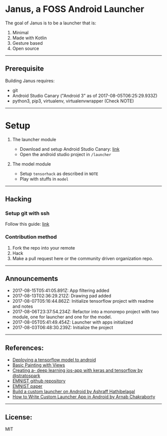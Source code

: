 # Janus, a FOSS Android Launcher

The goal of Janus is to be a launcher that is:
1. Minimal
2. Made with Kotlin
3. Gesture based
4. Open source

---

## Prerequisite

Building Janus requires:

- git
- Android Studio Canary ("Android 3" as of 2017-08-05T06:25:29.933Z)
- python3, pip3, virtualenv, virtualenvwrapper (Check NOTE)

---

# Setup

1. The launcher module

	- Download and setup Android Studio Canary:  [link](https://developer.android.com/studio/preview/index.html)
 	- Open the android studio project in `/launcher`

2. The model module

	- Setup `tensorhack` as described in `NOTE`
	- Play with stuffs in `model`

---

## Hacking

### Setup git with ssh

Follow this guide: [link](https://help.github.com/articles/connecting-to-github-with-ssh/)

### Contribution method

1. Fork the repo into your remote
2. Hack
3. Make a pull request here or the community driven organization repo.

---

## Announcements

+ 2017-08-15T05:41:05.891Z: App filtering added
+ 2017-08-13T02:36:29.212Z: Drawing pad added
+ 2017-08-07T05:16:44.862Z: Initialize tensorflow project with readme and notes
+ 2017-08-06T23:37:54.234Z: Refactor into a monorepo project with two module, one for launcher and one for the model.
+ 2017-08-05T05:41:49.454Z: Launcher with apps initialized
+ 2017-08-03T06:48:30.239Z: Initialize the project

---

## References:

+ [Deploying a tensorflow model to android](https://medium.com/joytunes/deploying-a-tensorflow-model-to-android-69d04d1b0cba)
+ [Basic Painting with Views](https://github.com/codepath/android_guides/wiki/Basic-Painting-with-Views)
+ [Creating a- deep learning ios-app with keras and tensorflow by @stratospark](http://blog.stratospark.com/creating-a-deep-learning-ios-app-with-keras-and-tensorflow.html)
+ [EMNIST github repository](https://github.com/Coopss/EMNIST)
+ [EMNIST paper](https://arxiv.org/abs/1702.05373)
+ [Build a custom launcher on Android by Ashraff Hathibelagal](https://code.tutsplus.com/tutorials/build-a-custom-launcher-on-android--cms-21358)
+ [How to Write Custom Launcher App in Android by Arnab Chakraborty](http://arnab.ch/blog/2013/08/how-to-write-custom-launcher-app-in-android/)

---

## License:

MIT
